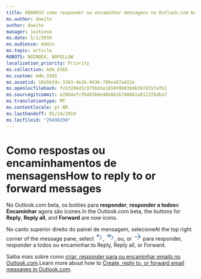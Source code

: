 ```yaml
---
title: 8000033 como responder ou encaminhar mensagens no Outlook.com beta
ms.author: daeite
author: daeite
manager: jackiesm
ms.date: 5/1/2018
ms.audience: Admin
ms.topic: article
ROBOTS: NOINDEX, NOFOLLOW
localization_priority: Priority
ms.collection: Adm_O365
ms.custom: Adm_O365
ms.assetid: 16e5bfdc-3363-4e1b-9436-789ce67ad22e
ms.openlocfilehash: fcb3206d3c975bb5e1659f0b83b9b307d31fafb1
ms.sourcegitcommit: e2864efcfb493b6e46b662b746661a61232bdba7
ms.translationtype: MT
ms.contentlocale: pt-BR
ms.lasthandoff: 01/24/2019
ms.locfileid: "29498290"
---
```

# <a name="how-to-reply-to-or-forward-messages"></a><span data-ttu-id="29ad7-102">Como respostas ou encaminhamentos de mensagens</span><span class="sxs-lookup"><span data-stu-id="29ad7-102">How to reply to or forward messages</span></span>

<span data-ttu-id="29ad7-103">No Outlook.com beta, os botões para **responder**, **responder a todos**e **Encaminhar** agora são ícones.</span><span class="sxs-lookup"><span data-stu-id="29ad7-103">In the Outlook.com beta, the buttons for **Reply**, **Reply all**, and **Forward** are now icons.</span></span> 
  
<span data-ttu-id="29ad7-104">No canto superior direito do painel de mensagem, selecione</span><span class="sxs-lookup"><span data-stu-id="29ad7-104">At the top right corner of the message pane, select</span></span> ![Responder](media/08ad5200-369a-4a2f-bef5-ebdcbef5545f.png)<span data-ttu-id="29ad7-106">,</span><span class="sxs-lookup"><span data-stu-id="29ad7-106"></span></span> ![Responder a todos](media/be5f41a1-dbea-471f-ba5d-7be4256922d2.png)<span data-ttu-id="29ad7-108">, ou</span><span class="sxs-lookup"><span data-stu-id="29ad7-108">, or</span></span> ![Encaminhar](media/29fd06ec-1642-40d1-8faa-ec437ef156fc.png) <span data-ttu-id="29ad7-110">para responder, responder a todos ou encaminhar.</span><span class="sxs-lookup"><span data-stu-id="29ad7-110">to Reply, Reply all, or Forward.</span></span> 
  
<span data-ttu-id="29ad7-111">Saiba mais sobre como [criar, responder para ou encaminhar emails no Outlook.com](https://go.microsoft.com/fwlink/p/?linkid=873141).</span><span class="sxs-lookup"><span data-stu-id="29ad7-111">Learn more about how to [Create, reply to, or forward email messages in Outlook.com](https://go.microsoft.com/fwlink/p/?linkid=873141).</span></span>
  

